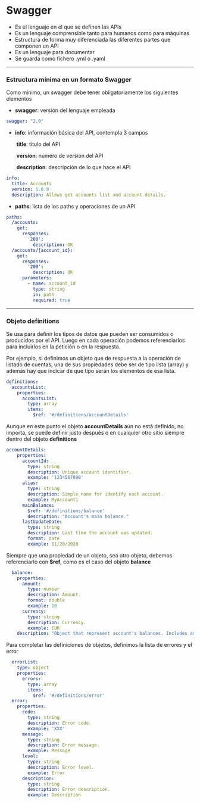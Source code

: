 # Swagger

* Es el lenguaje en el que se definen las APIs
* Es un lenguaje comprensible tanto para humanos como para máquinas
* Estructura de forma muy diferenciada las diferentes partes que componen un API
* Es un lenguaje para documentar
* Se guarda como fichero .yml o .yaml

-----

### Estructura mínima en un formato Swagger
Como mínimo, un swagger debe tener obligatoriamente los siguientes elementos

* **swagger**: versión del lenguaje empleada
```yaml
swagger: "2.0"
```
* **info**: información básica del API, contempla 3 campos

&nbsp;&nbsp;&nbsp;&nbsp;&nbsp;&nbsp;&nbsp;**title**: título del API

&nbsp;&nbsp;&nbsp;&nbsp;&nbsp;&nbsp;&nbsp;**version**: número de versión del API

&nbsp;&nbsp;&nbsp;&nbsp;&nbsp;&nbsp;&nbsp;**description**: descripción de lo que hace el API
```yaml
info:
  title: Accounts
  version: 1.0.0
  description: Allows get accounts list and account details.
```

* **paths**: lista de los paths y operaciones de un API
```yaml
paths:
  /accounts:
    get:
      responses:
        '200':
          description: OK
  /accounts/{account_id}:
    get:
      responses:
        '200':
          description: OK
      parameters:
        - name: account_id
          type: string
          in: path
          required: true
```

-----

### Objeto definitions
Se usa para definir los tipos de datos que pueden ser consumidos o producidos por el API. Luego en cada operación podemos referenciarlos para incluirlos en la petición o en la respuesta.

Por ejemplo, si definimos un objeto que de respuesta a la operación de listado de cuentas, una de sus propiedades debe ser de tipo lista (array) y además hay que indicar de que tipo serán los elementos de esa lista.
```yaml
definitions:
  accountsList:
    properties:
      accountsList:
        type: array
        items:
          $ref: '#/definitions/accountDetails'
```
Aunque en este punto el objeto **accountDetails** aún no está definido, no importa, se puede definir justo después o en cualquier otro sitio siempre dentro del objeto **definitions**
```yaml
accountDetails:
    properties:
      accountId:
        type: string
        description: Unique account identifier.
        example: '1234567890'
      alias:
        type: string
        description: Simple name for identify each account.
        example: MyAccount1
      mainBalance:
        $ref: '#/definitions/balance'
        description: "Account's main balance."
      lastUpdateDate:
        type: string
        description: Last time the account was updated.
        format: date
        example: 01/20/2020
```
Siempre que una propiedad de un objeto, sea otro objeto, debemos referenciarlo con **$ref**, como es el caso del objeto **balance**
```yaml
  balance:
    properties:
      amount:
        type: number
        description: Amount.
        format: double
        example: 10
      currency:
        type: string
        description: Currency.
        example: EUR
    description: "Object that represent account's balances. Includes amount and currency."
```
Para completar las definiciones de objetos, definimos la lista de errores y el error
```yaml
  errorList:
    type: object
    properties:
      errors:
        type: array
        items:
          $ref: '#/definitions/error'
  error:
    properties:
      code:
        type: string
        description: Error code.
        example: 'XXX'
      message:
        type: string
        description: Error message.
        example: Message
      level:
        type: string
        description: Error level.
        example: Error
      description:
        type: string
        description: Error description.
        example: Description
```
